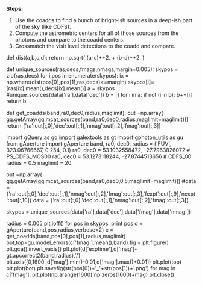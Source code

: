 **Steps:**
1. Use the coadds to find a bunch of bright-ish sources in a deep-ish part of the sky (like CDFS).
2. Compute the astrometric centers for all of those sources from the photons and compare to the coadd centers.
3. Crossmatch the visit level detections to the coadd and compare.

def dist(a,b,c,d):
    return np.sqrt( (a-c)**2. + (b-d)**2. )

def unique_sources(ras,decs,fmags,nmags,margin=0.005):
    skypos = zip(ras,decs)
    for i,pos in enumerate(skypos):
        ix = np.where(dist(pos[0],pos[1],ras,decs)<=margin)
        skypos[i]=[ras[ix].mean(),decs[ix].mean()]
    a = skypos #unique_sources(data['ra'],data['dec'])
    b = []
    for i in a:
        if not (i in b):
            b+=[i]
    return b

def get_coadds(band,ra0,dec0,radius,maglimit):
    out =np.array( gq.getArray(gq.mcat_sources(band,ra0,dec0,radius,maglimit=maglimit)))
    return {'ra':out[:,0],'dec':out[:,1],'nmag':out[:,2],'fmag':out[:,3]}

import gQuery as gq
import galextools as gt
import gphoton_utils as gu
from gAperture import gAperture
band, ra0, dec0, radius = ('FUV', 323.06766667, 0.254, 0.1)
ra0, dec0 = 53.1032558472, -27.7963826072 # PS_CDFS_MOS00
ra0, dec0 = 53.1273118244, -27.8744513656 # CDFS_00
radius = 0.5
maglimit = 20.

out =np.array( gq.getArray(gq.mcat_sources(band,ra0,dec0,0.5,maglimit=maglimit)))
#data = {'ra':out[:,0],'dec':out[:,1],'nmag':out[:,2],'fmag':out[:,3],'fexpt':out[:,9],'nexpt':out[:,10]}
data = {'ra':out[:,0],'dec':out[:,1],'nmag':out[:,2],'fmag':out[:,3]}

skypos = unique_sources(data['ra'],data['dec'],data['fmag'],data['nmag'])

radius = 0.005
plt.ioff()
for pos in skypos:
    print pos
    d = gAperture(band,pos,radius,verbose=2)
    c = get_coadds(band,pos[0],pos[1],radius,maglimit)
    bot,top=gu.model_errors(c['fmag'].mean(),band)
    fig = plt.figure()
    plt.gca().invert_yaxis()
    plt.plot(d['exptime'],d['mag']-gt.apcorrect2(band,radius),'.')
    plt.axis([0,1600.,d['mag'].min()-0.01,d['mag'].max()+0.01])
    plt.plot(top)
    plt.plot(bot)
    plt.savefig(str(pos[0])+'_'+str(pos[1])+'.png')
    for mag in c['fmag']:
        plt.plot(np.arange(1600),np.zeros(1600)+mag)
    plt.close()


